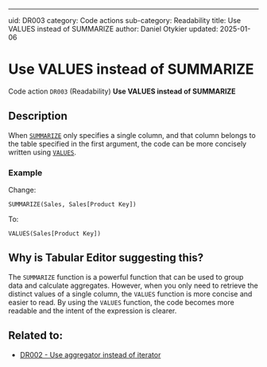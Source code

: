 ---
uid: DR003
category: Code actions
sub-category: Readability
title: Use VALUES instead of SUMMARIZE
author: Daniel Otykier
updated: 2025-01-06

# Use VALUES instead of SUMMARIZE

Code action `DR003` (Readability) **Use VALUES instead of SUMMARIZE**

## Description

When [`SUMMARIZE`](https://dax.guide/SUMMARIZE) only specifies a single column, and that column belongs to the table specified in the first argument, the code can be more concisely written using [`VALUES`](https://dax.guide/VALUES).

### Example

Change:
```dax
SUMMARIZE(Sales, Sales[Product Key])
```
To:
```dax
VALUES(Sales[Product Key])
```

## Why is Tabular Editor suggesting this?

The `SUMMARIZE` function is a powerful function that can be used to group data and calculate aggregates. However, when you only need to retrieve the distinct values of a single column, the `VALUES` function is more concise and easier to read. By using the `VALUES` function, the code becomes more readable and the intent of the expression is clearer.

## Related to:

- [DR002 - Use aggregator instead of iterator](xref:DR002)
